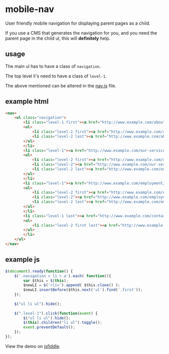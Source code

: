 # mobile-nav

User friendly mobile navigation for displaying parent pages as a child.

If you use a CMS that generates the navigation for you, and you need the parent page in the child ul, this will **definitely** help.

## usage

The main ul has to have a class of `navigation`.

The top level li's need to have a class of `level-1`.

The above mentioned can be altered in the [nav.js](https://github.com/levidurfee/mobile-nav/blob/master/nav.js) file.

## example html

```html
<nav>
	<ul class="navigation">
		<li class="level-1 first"><a href="http://www.example.com/about-us/">About Us</a>
		<ul>
			<li class="level-2 first"><a href="http://www.example.com/about-us/our-team/">Our Team</a></li>
			<li class="level-2 last"><a href="http://www.example.com/about-us/faq/">FAQs</a></li>
		</ul>
		</li>
		<li class="level-1"><a href="http://www.example.com/our-services/">Our Services</a>
		<ul>
			<li class="level-2 first"><a href="http://www.example.com/our-services/service-areas/">Service Areas</a></li>
			<li class="level-2"><a href="http://www.example.com/our-services/testimonials/">Testimonials</a></li>
			<li class="level-2 last"><a href="http://www.example.com/our-services/before-afters/">Before &amp; Afters</a></li>
		</ul>
		</li>
		<li class="level-1"><a href="http://www.example.com/employment/">Employment</a>
		<ul>
			<li class="level-2 first"><a href="http://www.example.com/employment/working-for-us/">Working For Us</a></li>
			<li class="level-2"><a href="http://www.example.com/employment/opportunities/">Opportunities</a></li>
			<li class="level-2 last"><a href="http://www.example.com/employment/application/">Application</a></li>
		</ul>
		</li>
		<li class="level-1 last"><a href="http://www.example.com/contact-us/">Contact Us</a>
		<ul>
			<li class="level-2 first last"><a href="http://www.example.com/contact-us/contact-locations/">Contact &amp; Locations</a></li>
		</ul>
		</li>
	</ul>
</nav>
```

## example js

```js
$(document).ready(function() {
	$('.navigation > li > a').each( function(){
		var $this = $(this);
		$newLI = $('<li>').append( $this.clone() );
		$newLI.insertBefore($this.next('ul').find('.first'));
	});
    
    $("ul li ul").hide();
    
    $(".level-1").click(function(event) {
        $("ul li ul").hide();
        $(this).children("li ul").toggle();
        event.preventDefault();
    });
});
```

View the demo on [jsfiddle](http://jsfiddle.net/levidurfee/bmms2vvu/).

